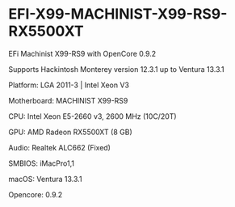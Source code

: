 # EFI-X99-MACHINIST-X99-RS9-RX5500XT

EFi Machinist X99-RS9 with OpenCore 0.9.2

Supports Hackintosh Monterey version 12.3.1 up to Ventura 13.3.1

Platform: LGA 2011-3 | Intel Xeon V3

Motherboard: MACHINIST X99-RS9

CPU: Intel Xeon E5-2660 v3, 2600 MHz (10C/20T)

GPU: AMD Radeon RX5500XT (8 GB)

Audio: Realtek ALC662 (Fixed)

SMBIOS: iMacPro1,1

macOS: Ventura 13.3.1

Opencore: 0.9.2
